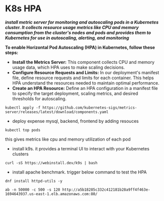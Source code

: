 # K8s HPA

***install metric server for monitoring and autoscaling pods in a Kubernetes cluster. It collects resource usage metrics like CPU and memory consumption from the cluster's nodes and pods and provides them to Kubernetes for use in autoscaling, alerting, and monitoring***

**To enable Horizontal Pod Autoscaling (HPA) in Kubernetes, follow these steps:**

* **Install the Metrics Server:** This component collects CPU and memory usage data, which HPA uses to make scaling decisions.
* **Configure Resource Requests and Limits:** In our deployment's manifest file, define resource requests and limits for each container. This helps HPA understand the resources needed to maintain optimal performance.
* **Create an HPA Resource:** Define an HPA configuration in a manifest file to specify the target deployment, scaling metrics, and desired thresholds for autoscaling.


```
kubectl apply -f https://github.com/kubernetes-sigs/metrics-server/releases/latest/download/components.yaml
```

* deploy expense mysql, backend, frontend by adding resouces

```
kubectl top pods
```

this gives metrics like cpu and memory utilization of each pod

* install k9s. it provides a terminal UI to interact with your Kubernetes clusters

```
curl -sS https://webinstall.dev/k9s | bash
```

* install apache benchmark. trigger below command to test the HPA

```
dnf install httpd-utils -y

ab -n 50000 -c 500 -s 120 http://a5b18285c332c412181b28a9ff4f463e-1694643937.us-east-1.elb.amazonaws.com:80/
```

